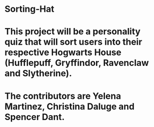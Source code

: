 # Sorting-Hat
# This project will be a personality quiz that will sort users into their respective Hogwarts House (Hufflepuff, Gryffindor, Ravenclaw and Slytherine). 
# The contributors are Yelena Martinez, Christina Daluge and Spencer Dant.
